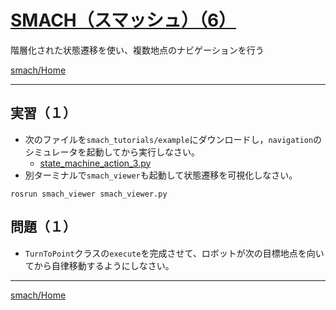 # [SMACH（スマッシュ）（6）](http://wiki.ros.org/smach)

階層化された状態遷移を使い、複数地点のナビゲーションを行う

[smach/Home](Home.md)

---

## 実習（１）

* 次のファイルを`smach_tutorials/example`にダウンロードし，`navigation`のシミュレータを起動してから実行しなさい。
  * [state_machine_action_3.py](state_machine_action_3.py)
* 別ターミナルで`smach_viewer`も起動して状態遷移を可視化しなさい。

```shell
rosrun smach_viewer smach_viewer.py
```

## 問題（１）

* `TurnToPoint`クラスの`execute`を完成させて、ロボットが次の目標地点を向いてから自律移動するようにしなさい。

---

[smach/Home](Home.md)
